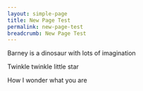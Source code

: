 ```yaml
---
layout: simple-page
title: New Page Test
permalink: new-page-test
breadcrumb: New Page Test
---
```

Barney is a dinosaur with lots of imagination

Twinkle twinkle little star

How I wonder what you are
